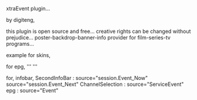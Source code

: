 xtraEvent plugin...

by digiteng,

this plugin is open source and free...
creative rights can be changed without prejudice...
poster-backdrop-banner-info provider for film-series-tv programs...

example for skins,

for epg,
'''
<widget source="Event" render="xtraPoster" position="1076,31" size="92,138" zPosition="1" />
<widget source="Event" render="xtraBackdrop" position="760,14" size="300,170" zPosition="1" />
<widget source="Event" render="xtraBanner" position="770,199" size="409,100" zPosition="1" />
<widget source="Event" render="xtraInfos" position="775,312" size="400,250" font="Regular; 14" halign="left" valign="top" zPosition="1" foregroundColor="foreground" backgroundColor="background" transparent="0" />
'''

for,
infobar, SecondInfoBar : source="session.Event_Now"
source="session.Event_Next"
ChannelSelection : source="ServiceEvent"
epg : source="Event"


